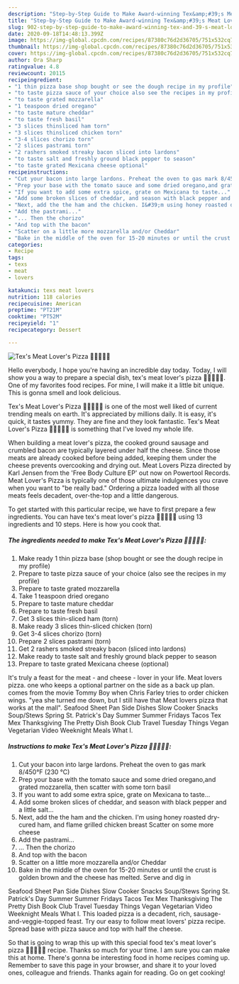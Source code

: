 ```yaml
---
description: "Step-by-Step Guide to Make Award-winning Tex&amp;#39;s Meat Lover&amp;#39;s Pizza 🍕🐷🐮🐔🧀"
title: "Step-by-Step Guide to Make Award-winning Tex&amp;#39;s Meat Lover&amp;#39;s Pizza 🍕🐷🐮🐔🧀"
slug: 902-step-by-step-guide-to-make-award-winning-tex-and-39-s-meat-lover-and-39-s-pizza
date: 2020-09-18T14:48:13.399Z
image: https://img-global.cpcdn.com/recipes/87380c76d2d36705/751x532cq70/texs-meat-lovers-pizza-🍕🐷🐮🐔🧀-recipe-main-photo.jpg
thumbnail: https://img-global.cpcdn.com/recipes/87380c76d2d36705/751x532cq70/texs-meat-lovers-pizza-🍕🐷🐮🐔🧀-recipe-main-photo.jpg
cover: https://img-global.cpcdn.com/recipes/87380c76d2d36705/751x532cq70/texs-meat-lovers-pizza-🍕🐷🐮🐔🧀-recipe-main-photo.jpg
author: Ora Sharp
ratingvalue: 4.8
reviewcount: 20115
recipeingredient:
- "1 thin pizza base shop bought or see the dough recipe in my profile"
- "to taste pizza sauce of your choice also see the recipes in my profile"
- "to taste grated mozzarella"
- "1 teaspoon dried oregano"
- "to taste mature cheddar"
- "to taste fresh basil"
- "3 slices thinsliced ham torn"
- "3 slices thinsliced chicken torn"
- "3-4 slices chorizo torn"
- "2 slices pastrami torn"
- "2 rashers smoked streaky bacon sliced into lardons"
- "to taste salt and freshly ground black pepper to season"
- "to taste grated Mexicana cheese optional"
recipeinstructions:
- "Cut your bacon into large lardons. Preheat the oven to gas mark 8/450°F (230 °C)"
- "Prep your base with the tomato sauce and some dried oregano,and grated mozzarella, then scatter with some torn basil"
- "If you want to add some extra spice, grate on Mexicana to taste..."
- "Add some broken slices of cheddar, and season with black pepper and a little salt..."
- "Next, add the the ham and the chicken. I&#39;m using honey roasted dry-cured ham, and flame grilled chicken breast Scatter on some more cheese"
- "Add the pastrami..."
- "... Then the chorizo"
- "And top with the bacon"
- "Scatter on a little more mozzarella and/or Cheddar"
- "Bake in the middle of the oven for 15-20 minutes or until the crust is golden brown and the cheese has melted. Serve and dig in"
categories:
- Recipe
tags:
- texs
- meat
- lovers

katakunci: texs meat lovers 
nutrition: 118 calories
recipecuisine: American
preptime: "PT21M"
cooktime: "PT52M"
recipeyield: "1"
recipecategory: Dessert

---
```



![Tex&#39;s Meat Lover&#39;s Pizza 🍕🐷🐮🐔🧀](https://img-global.cpcdn.com/recipes/87380c76d2d36705/751x532cq70/texs-meat-lovers-pizza-🍕🐷🐮🐔🧀-recipe-main-photo.jpg)

Hello everybody, I hope you're having an incredible day today. Today, I will show you a way to prepare a special dish, tex&#39;s meat lover&#39;s pizza 🍕🐷🐮🐔🧀. One of my favorites food recipes. For mine, I will make it a little bit unique. This is gonna smell and look delicious.

Tex&#39;s Meat Lover&#39;s Pizza 🍕🐷🐮🐔🧀 is one of the most well liked of current trending meals on earth. It's appreciated by millions daily. It is easy, it's quick, it tastes yummy. They are fine and they look fantastic. Tex&#39;s Meat Lover&#39;s Pizza 🍕🐷🐮🐔🧀 is something that I've loved my whole life.

When building a meat lover&#39;s pizza, the cooked ground sausage and crumbled bacon are typically layered under half the cheese. Since those meats are already cooked before being added, keeping them under the cheese prevents overcooking and drying out. Meat Lovers Pizza directed by Karl Jensen from the &#39;Free Body Culture EP&#39; out now on Powertool Records. Meat Lover&#39;s Pizza is typically one of those ultimate indulgences you crave when you want to &#34;be really bad.&#34; Ordering a pizza loaded with all those meats feels decadent, over-the-top and a little dangerous.


To get started with this particular recipe, we have to first prepare a few ingredients. You can have tex&#39;s meat lover&#39;s pizza 🍕🐷🐮🐔🧀 using 13 ingredients and 10 steps. Here is how you cook that.

<!--inarticleads1-->

##### The ingredients needed to make Tex&#39;s Meat Lover&#39;s Pizza 🍕🐷🐮🐔🧀:

1. Make ready 1 thin pizza base (shop bought or see the dough recipe in my profile)
1. Prepare to taste pizza sauce of your choice (also see the recipes in my profile)
1. Prepare to taste grated mozzarella
1. Take 1 teaspoon dried oregano
1. Prepare to taste mature cheddar
1. Prepare to taste fresh basil
1. Get 3 slices thin-sliced ham (torn)
1. Make ready 3 slices thin-sliced chicken (torn)
1. Get 3-4 slices chorizo (torn)
1. Prepare 2 slices pastrami (torn)
1. Get 2 rashers smoked streaky bacon (sliced into lardons)
1. Make ready to taste salt and freshly ground black pepper to season
1. Prepare to taste grated Mexicana cheese (optional)


It&#39;s truly a feast for the meat - and cheese - lover in your life. Meat lovers pizza. one who keeps a optional partner on the side as a back up plan. comes from the movie Tommy Boy when Chris Farley tries to order chicken wings. &#34;yea she turned me down, but I still have that Meat lovers pizza that works at the mall&#34;. Seafood Sheet Pan Side Dishes Slow Cooker Snacks Soup/Stews Spring St. Patrick&#39;s Day Summer Summer Fridays Tacos Tex Mex Thanksgiving The Pretty Dish Book Club Travel Tuesday Things Vegan Vegetarian Video Weeknight Meals What I. 

<!--inarticleads2-->

##### Instructions to make Tex&#39;s Meat Lover&#39;s Pizza 🍕🐷🐮🐔🧀:

1. Cut your bacon into large lardons. Preheat the oven to gas mark 8/450°F (230 °C)
1. Prep your base with the tomato sauce and some dried oregano,and grated mozzarella, then scatter with some torn basil
1. If you want to add some extra spice, grate on Mexicana to taste...
1. Add some broken slices of cheddar, and season with black pepper and a little salt...
1. Next, add the the ham and the chicken. I&#39;m using honey roasted dry-cured ham, and flame grilled chicken breast Scatter on some more cheese
1. Add the pastrami...
1. ... Then the chorizo
1. And top with the bacon
1. Scatter on a little more mozzarella and/or Cheddar
1. Bake in the middle of the oven for 15-20 minutes or until the crust is golden brown and the cheese has melted. Serve and dig in


Seafood Sheet Pan Side Dishes Slow Cooker Snacks Soup/Stews Spring St. Patrick&#39;s Day Summer Summer Fridays Tacos Tex Mex Thanksgiving The Pretty Dish Book Club Travel Tuesday Things Vegan Vegetarian Video Weeknight Meals What I. This loaded pizza is a decadent, rich, sausage-and-veggie-topped feast. Try our easy to follow meat lovers&#39; pizza recipe. Spread base with pizza sauce and top with half the cheese. 

So that is going to wrap this up with this special food tex&#39;s meat lover&#39;s pizza 🍕🐷🐮🐔🧀 recipe. Thanks so much for your time. I am sure you can make this at home. There's gonna be interesting food in home recipes coming up. Remember to save this page in your browser, and share it to your loved ones, colleague and friends. Thanks again for reading. Go on get cooking!
